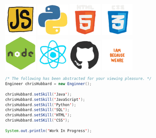 
<div display=flex >
  <img src='./JSmoving.gif' width=100px>
  <img src='./PythonMoving.gif' width=100px>
  <img src='./HTMLMoving.gif' width=100px>
  <img src='./CSSMoving.gif' width=100px>
  <img src='./NodeMoving.gif' width=100px>
  <img src='./ReactMoving.gif' width=100px>
  <img src='./GitHubMoving.gif' width=100px>
  <img src='./UbuntuMoving.gif' width=100px>
</div>

``` JAVA
/* The following has been abstracted for your viewing pleasure. */
Engineer chrisHubbard = new Enginner();

chrisHubbard.setSkill('Java');
chrisHubbard.setSkill('JavaScript');
chrisHubbard.setSkill('Python');
chrisHubbard.setSkill('SQL');
chrisHubbard.setSKill('HTML');
chrisHubbard.setSKill('CSS');

System.out.println('Work In Progress');
```
